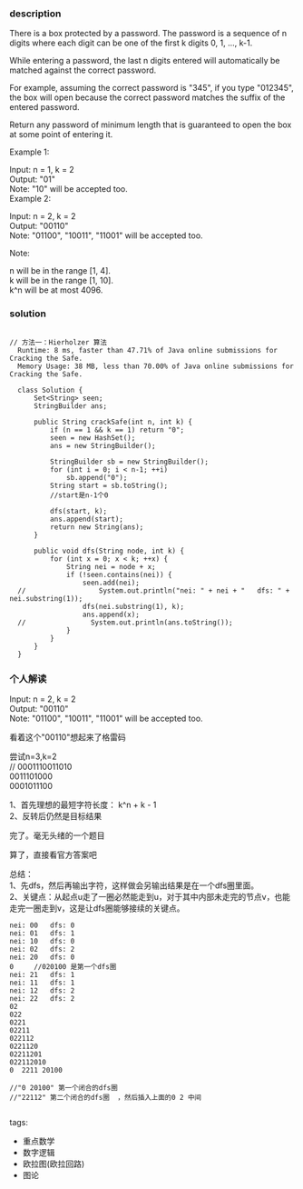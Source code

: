 ### description    
  There is a box protected by a password. The password is a sequence of n digits where each digit can be one of the first k digits 0, 1, ..., k-1.  
    
  While entering a password, the last n digits entered will automatically be matched against the correct password.  
    
  For example, assuming the correct password is "345", if you type "012345", the box will open because the correct password matches the suffix of the entered password.  
    
  Return any password of minimum length that is guaranteed to open the box at some point of entering it.  
    
     
    
  Example 1:  
    
  Input: n = 1, k = 2  
  Output: "01"  
  Note: "10" will be accepted too.  
  Example 2:  
    
  Input: n = 2, k = 2  
  Output: "00110"  
  Note: "01100", "10011", "11001" will be accepted too.  
     
    
  Note:  
    
  n will be in the range [1, 4].  
  k will be in the range [1, 10].  
  k^n will be at most 4096.  
### solution    
```    
  
// 方法一：Hierholzer 算法  
  Runtime: 8 ms, faster than 47.71% of Java online submissions for Cracking the Safe.  
  Memory Usage: 38 MB, less than 70.00% of Java online submissions for Cracking the Safe.  
    
  class Solution {  
      Set<String> seen;  
      StringBuilder ans;  
    
      public String crackSafe(int n, int k) {  
          if (n == 1 && k == 1) return "0";  
          seen = new HashSet();  
          ans = new StringBuilder();  
    
          StringBuilder sb = new StringBuilder();  
          for (int i = 0; i < n-1; ++i)  
              sb.append("0");  
          String start = sb.toString();  
          //start是n-1个0  
    
          dfs(start, k);  
          ans.append(start);  
          return new String(ans);  
      }  
    
      public void dfs(String node, int k) {  
          for (int x = 0; x < k; ++x) {  
              String nei = node + x;  
              if (!seen.contains(nei)) {  
                  seen.add(nei);  
  //                  System.out.println("nei: " + nei + "   dfs: " + nei.substring(1));  
                  dfs(nei.substring(1), k);  
                  ans.append(x);  
  //                System.out.println(ans.toString());  
              }  
          }  
      }  
  }   
```    
    
### 个人解读    
  Input: n = 2, k = 2  
  Output: "00110"  
  Note: "01100", "10011", "11001" will be accepted too.  
    
  看着这个"00110"想起来了格雷码  
    
  尝试n=3,k=2  
  // 0001110011010  
  0011101000  
  0001011100  
    
  1、首先理想的最短字符长度： k^n + k - 1  
  2、反转后仍然是目标结果  
    
  完了。毫无头绪的一个题目  
    
  算了，直接看官方答案吧  
    
  总结：  
  1、先dfs，然后再输出字符，这样做会另输出结果是在一个dfs圈里面。  
  2、关键点：从起点u走了一圈必然能走到u，对于其中内部未走完的节点v，也能走完一圈走到v，这是让dfs圈能够接续的关键点。  
    
  ```  
  nei: 00   dfs: 0  
  nei: 01   dfs: 1  
  nei: 10   dfs: 0  
  nei: 02   dfs: 2  
  nei: 20   dfs: 0  
  0     //020100 是第一个dfs圈  
  nei: 21   dfs: 1  
  nei: 11   dfs: 1  
  nei: 12   dfs: 2  
  nei: 22   dfs: 2  
  02  
  022  
  0221  
  02211  
  022112  
  0221120  
  02211201  
  022112010  
  0  2211 20100  
    
  //"0 20100" 第一个闭合的dfs圈  
  //"22112" 第二个闭合的dfs圈  ，然后插入上面的0 2 中间  
    
  ```  
tags:    
  -  重点数学  
  -  数字逻辑  
  -  欧拉图(欧拉回路)  
  -  图论  
